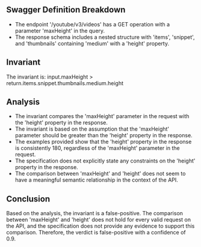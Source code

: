 ## Swagger Definition Breakdown
- The endpoint '/youtube/v3/videos' has a GET operation with a parameter 'maxHeight' in the query.
- The response schema includes a nested structure with 'items', 'snippet', and 'thumbnails' containing 'medium' with a 'height' property.

## Invariant
The invariant is: input.maxHeight > return.items.snippet.thumbnails.medium.height

## Analysis
- The invariant compares the 'maxHeight' parameter in the request with the 'height' property in the response.
- The invariant is based on the assumption that the 'maxHeight' parameter should be greater than the 'height' property in the response.
- The examples provided show that the 'height' property in the response is consistently 180, regardless of the 'maxHeight' parameter in the request.
- The specification does not explicitly state any constraints on the 'height' property in the response.
- The comparison between 'maxHeight' and 'height' does not seem to have a meaningful semantic relationship in the context of the API.

## Conclusion
Based on the analysis, the invariant is a false-positive. The comparison between 'maxHeight' and 'height' does not hold for every valid request on the API, and the specification does not provide any evidence to support this comparison. Therefore, the verdict is false-positive with a confidence of 0.9.
